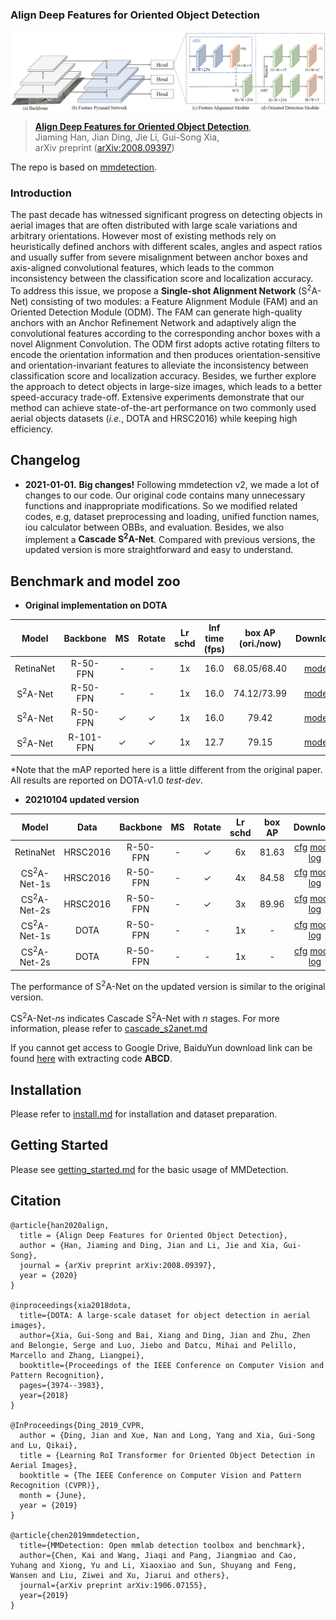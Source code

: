 ### Align Deep Features for Oriented Object Detection

![](demo/network.png)

> **[Align Deep Features for Oriented Object Detection](https://arxiv.org/abs/2008.09397)**,            
> Jiaming Han, Jian Ding, Jie Li, Gui-Song Xia,        
> arXiv preprint ([arXiv:2008.09397](https://arxiv.org/abs/2008.09397))  

The repo is based on [mmdetection](https://github.com/open-mmlab/mmdetection).

### Introduction
The past decade has witnessed significant progress on detecting objects in aerial images that are often distributed with large scale variations and arbitrary orientations. However most of existing methods rely on heuristically defined anchors with different scales, angles and aspect ratios and usually suffer from severe misalignment between anchor boxes and axis-aligned convolutional features, which leads to the common inconsistency between the classification score and localization accuracy. To address this issue, we propose a **Single-shot Alignment Network** (S<sup>2</sup>A-Net) consisting of two modules: a Feature Alignment Module (FAM) and an Oriented Detection Module (ODM). The FAM can generate high-quality anchors with an Anchor Refinement Network and adaptively align the convolutional features according to the corresponding anchor boxes with a novel Alignment Convolution. The ODM first adopts active rotating filters to encode the orientation information and then produces orientation-sensitive and orientation-invariant features to alleviate the inconsistency between classification score and localization accuracy. Besides, we further explore the approach to detect objects in large-size images, which leads to a better speed-accuracy trade-off. Extensive experiments demonstrate that our method can achieve state-of-the-art performance on two commonly used aerial objects datasets (*i.e.*, DOTA and HRSC2016) while keeping high efficiency.


## Changelog

* **2021-01-01.** **Big changes!** Following mmdetection v2, we made a lot of changes to our code. Our original code contains many unnecessary functions and inappropriate modifications. So we modified related codes, e.g, dataset preprocessing and loading, unified function names, iou calculator between OBBs, and evaluation. Besides, we also implement a **Cascade S<sup>2</sup>A-Net**. Compared with previous versions, the updated version is more straightforward and easy to understand. 


## Benchmark and model zoo
* **Original implementation on DOTA**

|Model          |    Backbone     |    MS  |  Rotate | Lr schd  | Inf time (fps) | box AP (ori./now) | Download|
|:-------------:| :-------------: | :-----:| :-----: | :-----:  | :------------: | :----: | :---------------------------------------------------------------------------------------: |
|RetinaNet      |    R-50-FPN     |   -     |   -    |   1x     |      16.0      |  68.05/68.40 |        [model](https://drive.google.com/file/d/1ZUc8VUDOkTnVA1FFNuINm2U39h0anLPm/view?usp=sharing)        |
|S<sup>2</sup>A-Net         |    R-50-FPN     |   -     |   -    |   1x     |      16.0      |  74.12/73.99|    [model](https://drive.google.com/file/d/19gwDSzCx0uToqI9LyeAg_yXNLgK3sbl_/view?usp=sharing)    |
|S<sup>2</sup>A-Net         |    R-50-FPN     |   ✓     |  ✓     |   1x     |      16.0      |  79.42 |    [model](https://drive.google.com/file/d/1W-JPfoBPHdOxY6KqsD0ZhhLjqNBS7UUN/view?usp=sharing)    |
|S<sup>2</sup>A-Net         |    R-101-FPN    |   ✓     |  ✓     |   1x     |      12.7      |  79.15 |    [model](https://drive.google.com/file/d/1Jkbx-WvKhokEOlWR7WLKxTpH4hDTp-Tb/view?usp=sharing)            |

*Note that the mAP reported here is a little different from the original paper. All results are reported on DOTA-v1.0 *test-dev*.

* **20210104 updated version**

|Model                      |Data           |    Backbone     |    MS  |  Rotate | Lr schd  | box AP | Download|
|:-------------:            |:-------------:| :-------------: | :-----:| :-----: | :-----:  | :----: | :---------------------------------------------------------------------------------------: |
|RetinaNet                  |HRSC2016       |    R-50-FPN     |   -    |   ✓    |   6x     |  81.63 |    [cfg](configs/hrsc2016/retinanet_obb_r50_fpn_6x_hrsc2016.py) [model](https://drive.google.com/file/d/1vb3dTsNnyM1EBG81oi0TPfVqwTYAX2WO/view?usp=sharing) [log](https://drive.google.com/file/d/16h1YjoCNLvyja4ik6_unOKwobwAZohfY/view?usp=sharing)        |
|CS<sup>2</sup>A-Net-1s     |HRSC2016       |    R-50-FPN     |   -    |   ✓    |   4x     |  84.58 |    [cfg](configs/hrsc2016/cascade_s2anet_1s_r50_fpn_4x_hrsc2016.py) [model](https://drive.google.com/file/d/1Nu0Xa9DhsQfP5nUic1LVxI9013-xo1w_/view?usp=sharing) [log](https://drive.google.com/file/d/1F50yegKejAxQ9SQg9oxUkaVFmyZX5f0f/view?usp=sharing)        |
|CS<sup>2</sup>A-Net-2s     |HRSC2016       |    R-50-FPN     |   -    |   ✓    |   3x     |  89.96 |    [cfg](configs/hrsc2016/cascade_s2anet_2s_r50_fpn_3x_hrsc2016.py) [model](https://drive.google.com/file/d/1Xa2rDg9-LHvfiRmpCY7Aoow61vIcqSQE/view?usp=sharing) [log](https://drive.google.com/file/d/1vH_VyCVvcoNDga63fU-13Fzkp-nBq95c/view?usp=sharing)        |
|CS<sup>2</sup>A-Net-1s     |DOTA           |    R-50-FPN     |   -    |   -    |   1x     |  - |    [cfg](#) [model](#) [log](#)        |
|CS<sup>2</sup>A-Net-2s     |DOTA           |    R-50-FPN     |   -    |   -    |   1x     |  - |    [cfg](#) [model](#) [log](#)        |

The performance of S<sup>2</sup>A-Net on the updated version is similar to the original version.

CS<sup>2</sup>A-Net-*n*s indicates Cascade S<sup>2</sup>A-Net with *n* stages. For more information, please refer to [cascade_s2anet.md](docs/cascade_s2anet.md)


If you cannot get access to Google Drive, BaiduYun download link can be found [here](https://pan.baidu.com/s/1vsRDUD09RMC1hr9yU7Gviw) with extracting code **ABCD**.


## Installation

Please refer to [install.md](docs/INSTALL.md) for installation and dataset preparation.


## Getting Started

Please see [getting_started.md](docs/GETTING_STARTED.md) for the basic usage of MMDetection.



## Citation

```
@article{han2020align,
  title = {Align Deep Features for Oriented Object Detection},
  author = {Han, Jiaming and Ding, Jian and Li, Jie and Xia, Gui-Song},
  journal = {arXiv preprint arXiv:2008.09397},
  year = {2020}
}

@inproceedings{xia2018dota,
  title={DOTA: A large-scale dataset for object detection in aerial images},
  author={Xia, Gui-Song and Bai, Xiang and Ding, Jian and Zhu, Zhen and Belongie, Serge and Luo, Jiebo and Datcu, Mihai and Pelillo, Marcello and Zhang, Liangpei},
  booktitle={Proceedings of the IEEE Conference on Computer Vision and Pattern Recognition},
  pages={3974--3983},
  year={2018}
}

@InProceedings{Ding_2019_CVPR,
  author = {Ding, Jian and Xue, Nan and Long, Yang and Xia, Gui-Song and Lu, Qikai},
  title = {Learning RoI Transformer for Oriented Object Detection in Aerial Images},
  booktitle = {The IEEE Conference on Computer Vision and Pattern Recognition (CVPR)},
  month = {June},
  year = {2019}
}

@article{chen2019mmdetection,
  title={MMDetection: Open mmlab detection toolbox and benchmark},
  author={Chen, Kai and Wang, Jiaqi and Pang, Jiangmiao and Cao, Yuhang and Xiong, Yu and Li, Xiaoxiao and Sun, Shuyang and Feng, Wansen and Liu, Ziwei and Xu, Jiarui and others},
  journal={arXiv preprint arXiv:1906.07155},
  year={2019}
}
```
